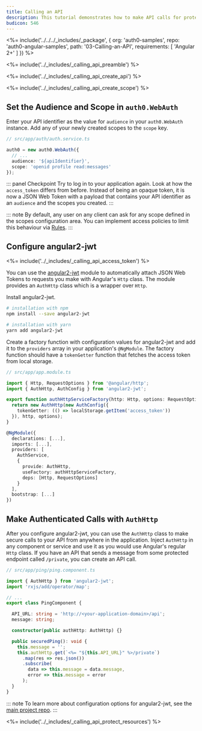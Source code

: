 ```yaml
---
title: Calling an API
description: This tutorial demonstrates how to make API calls for protected resources on your server
budicon: 546
---
```


<%= include('../../../_includes/_package', {
  org: 'auth0-samples',
  repo: 'auth0-angular-samples',
  path: '03-Calling-an-API',
  requirements: [
    'Angular 2+'
  ]
}) %>

<%= include('../_includes/_calling_api_preamble') %>

<%= include('../_includes/_calling_api_create_api') %>

<%= include('../_includes/_calling_api_create_scope') %>

## Set the Audience and Scope in `auth0.WebAuth`

Enter your API identifier as the value for `audience` in your `auth0.WebAuth` instance.
Add any of your newly created scopes to the `scope` key.

```ts
// src/app/auth/auth.service.ts

auth0 = new auth0.WebAuth({
  // ...
  audience: '${apiIdentifier}',
  scope: 'openid profile read:messages'
});
```

::: panel Checkpoint
Try to log in to your application again. Look at how the `access_token` differs from before. Instead of being an opaque token, it is now a JSON Web Token with a payload that contains your API identifier as an `audience` and the scopes you created.
:::

::: note
By default, any user on any client can ask for any scope defined in the scopes configuration area. You can implement access policies to limit this behaviour via [Rules](https://auth0.com/docs/rules).
:::

## Configure angular2-jwt

<%= include('../_includes/_calling_api_access_token') %>

You can use the [angular2-jwt](https://github.com/auth0/angular2-jwt) module to automatically attach JSON Web Tokens to requests you make with Angular's `Http` class. The module provides an `AuthHttp` class which is a wrapper over `Http`.

Install angular2-jwt.

```bash
# installation with npm
npm install --save angular2-jwt

# installation with yarn
yarn add angular2-jwt
```

Create a factory function with configuration values for angular2-jwt and add it to the `providers` array in your application's `@NgModule`. The factory function should have a `tokenGetter` function that fetches the access token from local storage.

```ts
// src/app/app.module.ts

import { Http, RequestOptions } from '@angular/http';
import { AuthHttp, AuthConfig } from 'angular2-jwt';

export function authHttpServiceFactory(http: Http, options: RequestOptions) {
  return new AuthHttp(new AuthConfig({
    tokenGetter: (() => localStorage.getItem('access_token'))
  }), http, options);
}

@NgModule({
  declarations: [...],
  imports: [...],
  providers: [
    AuthService,
    {
      provide: AuthHttp,
      useFactory: authHttpServiceFactory,
      deps: [Http, RequestOptions]
    }
  ],
  bootstrap: [...]
})
```

## Make Authenticated Calls with `AuthHttp`

After you configure angular2-jwt, you can use the `AuthHttp` class to make secure calls to your API from anywhere in the application. 
Inject `AuthHttp` in any component or service and use it as you would use Angular's regular `Http` class. 
If you have an API that sends a message from some protected endpoint called `/private`, you can create an API call. 

```ts
// src/app/ping/ping.component.ts

import { AuthHttp } from 'angular2-jwt';
import 'rxjs/add/operator/map';

// ...
export class PingComponent {

  API_URL: string = 'http://<your-application-domain>/api';
  message: string;

  constructor(public authHttp: AuthHttp) {}

  public securedPing(): void {
    this.message = '';
    this.authHttp.get(`<%= "${this.API_URL}" %>/private`)
      .map(res => res.json())
      .subscribe(
        data => this.message = data.message,
        error => this.message = error
      );
  }
}
```

::: note
To learn more about configuration options for angular2-jwt, see the [main project repo](https://github.com/auth0/angular2-jwt).
:::

<%= include('../_includes/_calling_api_protect_resources') %>